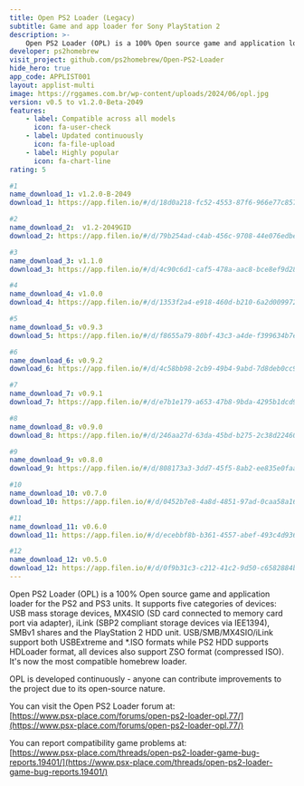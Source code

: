 ```yaml
---
title: Open PS2 Loader (Legacy)
subtitle: Game and app loader for Sony PlayStation 2
description: >-
    Open PS2 Loader (OPL) is a 100% Open source game and application loader for the PS2 and PS3 units. It supports five categories of         devices: USB mass storage devices, MX4SIO (SD card connected to memory card port via adapter), iLink (SBP2 compliant storage devices      via IEE1394), SMBv1 shares and the PlayStation 2 HDD unit. USB/SMB/MX4SIO/iLink support both USBExtreme and *.ISO formats while PS2       HDD supports HDLoader format, all devices also support ZSO format (compressed ISO). It's now the most compatible homebrew loader.
developer: ps2homebrew
visit_project: github.com/ps2homebrew/Open-PS2-Loader
hide_hero: true
app_code: APPLIST001
layout: applist-multi
image: https://rggames.com.br/wp-content/uploads/2024/06/opl.jpg
version: v0.5 to v1.2.0-Beta-2049
features:
    - label: Compatible across all models
      icon: fa-user-check
    - label: Updated continuously
      icon: fa-file-upload
    - label: Highly popular
      icon: fa-chart-line
rating: 5

#1
name_download_1: v1.2.0-B-2049
download_1: https://app.filen.io/#/d/18d0a218-fc52-4553-87f6-966e77c85752#7dq6xD4k7N0618pqFKfWJLa61BA87yAo

#2
name_download_2:  v1.2-2049GID
download_2: https://app.filen.io/#/d/79b254ad-c4ab-456c-9708-44e076edbeb4#1kGrXHLES1T6mMuF8tqWKvGSc6szuA7B

#3
name_download_3: v1.1.0
download_3: https://app.filen.io/#/d/4c90c6d1-caf5-478a-aac8-bce8ef9d28a5#JP55pOHEwikRqtIxOOdvDhyzmoAdegEF

#4
name_download_4: v1.0.0
download_4: https://app.filen.io/#/d/1353f2a4-e918-460d-b210-6a2d009972af#wf94kizQBGiojksCCyTT8w3CoJ9TvZ3e

#5
name_download_5: v0.9.3
download_5: https://app.filen.io/#/d/f8655a79-80bf-43c3-a4de-f399634b7eb9#LstdTcfTzUAEoovjjavV8umxTN1NAj3s

#6
name_download_6: v0.9.2
download_6: https://app.filen.io/#/d/4c58bb98-2cb9-49b4-9abd-7d8deb0cc9d7#hxsgLvakJ96okzpZdIvPKbGBEdevcHQc

#7
name_download_7: v0.9.1
download_7: https://app.filen.io/#/d/e7b1e179-a653-47b8-9bda-4295b1dcd946#WJcgWDi72tgEnsO0wyDePiFxgCnEn3z9

#8
name_download_8: v0.9.0
download_8: https://app.filen.io/#/d/246aa27d-63da-45bd-b275-2c38d2246076#G9X0oNvtGF3zmiWmv4tj9ERo4yR0bszJ

#9
name_download_9: v0.8.0
download_9: https://app.filen.io/#/d/808173a3-3dd7-45f5-8ab2-ee835e0faaea#FDsMoHqfNV0a3uUeEcpBxXWjxKzdVrS6

#10
name_download_10: v0.7.0
download_10: https://app.filen.io/#/d/0452b7e8-4a8d-4851-97ad-0caa58a16d10#pXdvA47NcEEqUNlKmp0awnj5aNzkRbYG

#11
name_download_11: v0.6.0
download_11: https://app.filen.io/#/d/ecebbf8b-b361-4557-abef-493c4d936681#dCX3L1ua7aTykCfla2pf0cZ784lIPVK4

#12
name_download_12: v0.5.0
download_12: https://app.filen.io/#/d/0f9b31c3-c212-41c2-9d50-c6582884b0ce#JkyfGd8nXyx3JaUn2ysmedydz2ppJa8v
---
```


Open PS2 Loader (OPL) is a 100% Open source game and application loader for the PS2 and PS3 units. It supports five categories of devices: USB mass storage devices, MX4SIO (SD card connected to memory card port via adapter), iLink (SBP2 compliant storage devices via IEE1394), SMBv1 shares and the PlayStation 2 HDD unit. USB/SMB/MX4SIO/iLink support both USBExtreme and *.ISO formats while PS2 HDD supports HDLoader format, all devices also support ZSO format (compressed ISO). It's now the most compatible homebrew loader.  

OPL is developed continuously - anyone can contribute improvements to the project due to its open-source nature.  

You can visit the Open PS2 Loader forum at:  
[https://www.psx-place.com/forums/open-ps2-loader-opl.77/](https://www.psx-place.com/forums/open-ps2-loader-opl.77/)

You can report compatibility game problems at:  
[https://www.psx-place.com/threads/open-ps2-loader-game-bug-reports.19401/](https://www.psx-place.com/threads/open-ps2-loader-game-bug-reports.19401/)
